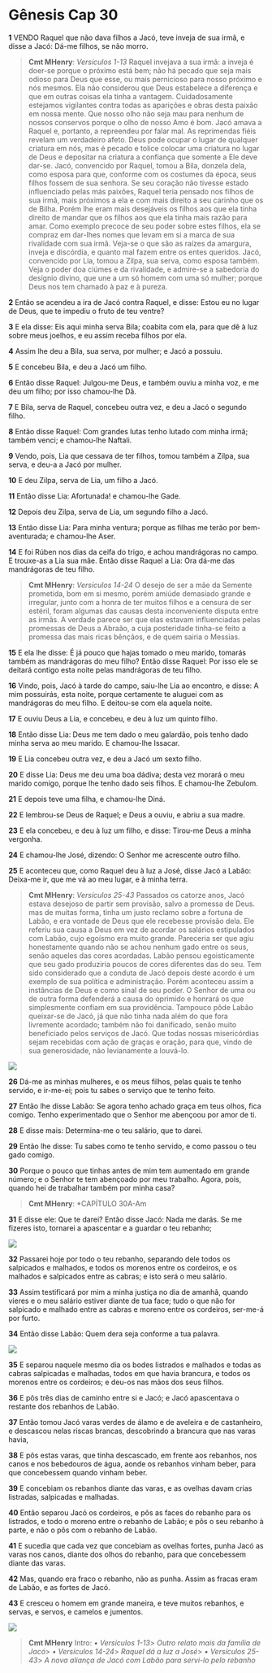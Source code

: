 # Gênesis Cap 30

**1** 	VENDO Raquel que não dava filhos a Jacó, teve inveja de sua irmã, e disse a Jacó: Dá-me filhos, se não morro.

> **Cmt MHenry**: *Versículos 1-13* Raquel invejava a sua irmã: a inveja é doer-se porque o próximo está bem; não há pecado que seja mais odioso para Deus que esse, ou mais pernicioso para nosso próximo e nós mesmos. Ela não considerou que Deus estabelece a diferença e que em outras coisas ela tinha a vantagem. Cuidadosamente estejamos vigilantes contra todas as aparições e obras desta paixão em nossa mente. Que nosso olho não seja mau para nenhum de nossos conservos porque o olho de nosso Amo é bom. Jacó amava a Raquel e, portanto, a repreendeu por falar mal. As reprimendas fiéis revelam um verdadeiro afeto. Deus pode ocupar o lugar de qualquer criatura em nós, mas é pecado e tolice colocar uma criatura no lugar de Deus e depositar na criatura a confiança que somente a Ele deve dar-se. Jacó, convencido por Raquel, tomou a Bila, donzela dela, como esposa para que, conforme com os costumes da época, seus filhos fossem de sua senhora. Se seu coração não tivesse estado influenciado pelas más paixões, Raquel teria pensado nos filhos de sua irmã, mais próximos a ela e com mais direito a seu carinho que os de Bilha. Porém lhe eram mais desejáveis os filhos aos que ela tinha direito de mandar que os filhos aos que ela tinha mais razão para amar. Como exemplo precoce de seu poder sobre estes filhos, ela se compraz em dar-lhes nomes que levam em si a marca de sua rivalidade com sua irmã. Veja-se o que são as raízes da amargura, inveja e discórdia, e quanto mal fazem entre os entes queridos. Jacó, convencido por Lia, tomou a Zilpa, sua serva, como esposa também. Veja o poder doa ciúmes e da rivalidade, e admire-se a sabedoria do desígnio divino, que une a um só homem com uma só mulher; porque Deus nos tem chamado à paz e à pureza.

**2** 	Então se acendeu a ira de Jacó contra Raquel, e disse: Estou eu no lugar de Deus, que te impediu o fruto de teu ventre?

**3** 	E ela disse: Eis aqui minha serva Bila; coabita com ela, para que dê à luz sobre meus joelhos, e eu assim receba filhos por ela.

**4** 	Assim lhe deu a Bila, sua serva, por mulher; e Jacó a possuiu.

**5** 	E concebeu Bila, e deu a Jacó um filho.

**6** 	Então disse Raquel: Julgou-me Deus, e também ouviu a minha voz, e me deu um filho; por isso chamou-lhe Dã.

**7** 	E Bila, serva de Raquel, concebeu outra vez, e deu a Jacó o segundo filho.

**8** 	Então disse Raquel: Com grandes lutas tenho lutado com minha irmã; também venci; e chamou-lhe Naftali.

**9** 	Vendo, pois, Lia que cessava de ter filhos, tomou também a Zilpa, sua serva, e deu-a a Jacó por mulher.

**10** 	E deu Zilpa, serva de Lia, um filho a Jacó.

**11** 	Então disse Lia: Afortunada! e chamou-lhe Gade.

**12** 	Depois deu Zilpa, serva de Lia, um segundo filho a Jacó.

**13** 	Então disse Lia: Para minha ventura; porque as filhas me terão por bem-aventurada; e chamou-lhe Aser.

**14** 	E foi Rúben nos dias da ceifa do trigo, e achou mandrágoras no campo. E trouxe-as a Lia sua mãe. Então disse Raquel a Lia: Ora dá-me das mandrágoras de teu filho.

> **Cmt MHenry**: *Versículos 14-24* O desejo de ser a mãe da Semente prometida, bom em si mesmo, porém amiúde demasiado grande e irregular, junto com a honra de ter muitos filhos e a censura de ser estéril, foram algumas das causas desta inconveniente disputa entre as irmãs. A verdade parece ser que elas estavam influenciadas pelas promessas de Deus a Abraão, a cuja posteridade tinha-se feito a promessa das mais ricas bênçãos, e de quem sairia o Messias.

**15** 	E ela lhe disse: É já pouco que hajas tomado o meu marido, tomarás também as mandrágoras do meu filho? Então disse Raquel: Por isso ele se deitará contigo esta noite pelas mandrágoras de teu filho.

**16** 	Vindo, pois, Jacó à tarde do campo, saiu-lhe Lia ao encontro, e disse: A mim possuirás, esta noite, porque certamente te aluguei com as mandrágoras do meu filho. E deitou-se com ela aquela noite.

**17** 	E ouviu Deus a Lia, e concebeu, e deu à luz um quinto filho.

**18** 	Então disse Lia: Deus me tem dado o meu galardão, pois tenho dado minha serva ao meu marido. E chamou-lhe Issacar.

**19** 	E Lia concebeu outra vez, e deu a Jacó um sexto filho.

**20** 	E disse Lia: Deus me deu uma boa dádiva; desta vez morará o meu marido comigo, porque lhe tenho dado seis filhos. E chamou-lhe Zebulom.

**21** 	E depois teve uma filha, e chamou-lhe Diná.

**22** 	E lembrou-se Deus de Raquel; e Deus a ouviu, e abriu a sua madre.

**23** 	E ela concebeu, e deu à luz um filho, e disse: Tirou-me Deus a minha vergonha.

**24** 	E chamou-lhe José, dizendo: O Senhor me acrescente outro filho.

**25** 	E aconteceu que, como Raquel deu à luz a José, disse Jacó a Labão: Deixa-me ir, que me vá ao meu lugar, e à minha terra.

> **Cmt MHenry**: *Versículos 25-43* Passados os catorze anos, Jacó estava desejoso de partir sem provisão, salvo a promessa de Deus. mas de muitas forma, tinha um justo reclamo sobre a fortuna de Labão, e era vontade de Deus que ele recebesse provisão dela. Ele referiu sua causa a Deus em vez de acordar os salários estipulados com Labão, cujo egoísmo era muito grande. Pareceria ser que agiu honestamente quando não se achou nenhum gado entre os seus, senão aqueles das cores acordadas. Labão pensou egoisticamente que seu gado produziria poucos de cores diferentes das do seu. Tem sido considerado que a conduta de Jacó depois deste acordo é um exemplo de sua política e administração. Porém aconteceu assim a instâncias de Deus e como sinal de seu poder. O Senhor de uma ou de outra forma defenderá a causa do oprimido e honrará os que simplesmente confiam em sua providência. Tampouco pôde Labão queixar-se de Jacó, já que não tinha nada além do que fora livremente acordado; também não foi danificado, senão muito beneficiado pelos serviços de Jacó. Que todas nossas misericórdias sejam recebidas com ação de graças e oração, para que, vindo de sua generosidade, não levianamente a louvá-lo.

![](../Images/SweetPublishing/1-30-1.jpg) 

**26** 	Dá-me as minhas mulheres, e os meus filhos, pelas quais te tenho servido, e ir-me-ei; pois tu sabes o serviço que te tenho feito.

**27** 	Então lhe disse Labão: Se agora tenho achado graça em teus olhos, fica comigo. Tenho experimentado que o Senhor me abençoou por amor de ti.

**28** 	E disse mais: Determina-me o teu salário, que to darei.

**29** 	Então lhe disse: Tu sabes como te tenho servido, e como passou o teu gado comigo.

**30** 	Porque o pouco que tinhas antes de mim tem aumentado em grande número; e o Senhor te tem abençoado por meu trabalho. Agora, pois, quando hei de trabalhar também por minha casa?

> **Cmt MHenry**: *CAPÍTULO 30A-Am

**31** 	E disse ele: Que te darei? Então disse Jacó: Nada me darás. Se me fizeres isto, tornarei a apascentar e a guardar o teu rebanho;

![](../Images/SweetPublishing/1-30-2.jpg) 

**32** 	Passarei hoje por todo o teu rebanho, separando dele todos os salpicados e malhados, e todos os morenos entre os cordeiros, e os malhados e salpicados entre as cabras; e isto será o meu salário.

**33** 	Assim testificará por mim a minha justiça no dia de amanhã, quando vieres e o meu salário estiver diante de tua face; tudo o que não for salpicado e malhado entre as cabras e moreno entre os cordeiros, ser-me-á por furto.

**34** 	Então disse Labão: Quem dera seja conforme a tua palavra.

![](../Images/SweetPublishing/1-30-3.jpg) 

**35** 	E separou naquele mesmo dia os bodes listrados e malhados e todas as cabras salpicadas e malhadas, todos em que havia brancura, e todos os morenos entre os cordeiros; e deu-os nas mãos dos seus filhos.

**36** 	E pôs três dias de caminho entre si e Jacó; e Jacó apascentava o restante dos rebanhos de Labão.

**37** 	Então tomou Jacó varas verdes de álamo e de aveleira e de castanheiro, e descascou nelas riscas brancas, descobrindo a brancura que nas varas havia,

**38** 	E pôs estas varas, que tinha descascado, em frente aos rebanhos, nos canos e nos bebedouros de água, aonde os rebanhos vinham beber, para que concebessem quando vinham beber.

**39** 	E concebiam os rebanhos diante das varas, e as ovelhas davam crias listradas, salpicadas e malhadas.

**40** 	Então separou Jacó os cordeiros, e pôs as faces do rebanho para os listrados, e todo o moreno entre o rebanho de Labão; e pôs o seu rebanho à parte, e não o pôs com o rebanho de Labão.

**41** 	E sucedia que cada vez que concebiam as ovelhas fortes, punha Jacó as varas nos canos, diante dos olhos do rebanho, para que concebessem diante das varas.

**42** 	Mas, quando era fraco o rebanho, não as punha. Assim as fracas eram de Labão, e as fortes de Jacó.

**43** 	E cresceu o homem em grande maneira, e teve muitos rebanhos, e servas, e servos, e camelos e jumentos.

![](../Images/SweetPublishing/1-30-4.jpg) 


> **Cmt MHenry** Intro: *• Versículos 1-13*> *Outro relato mais da família de Jacó*> *• Versículos 14-24*> *Raquel dá a luz a José*> *• Versículos 25-43*> *A nova aliança de Jacó com Labão para servi-lo pelo rebanho*